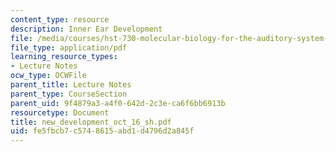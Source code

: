 ```yaml
---
content_type: resource
description: Inner Ear Development
file: /media/courses/hst-730-molecular-biology-for-the-auditory-system-fall-2002/fe5fbcb7c5748615abd1d4796d2a845f_new_development_oct_16_sh.pdf
file_type: application/pdf
learning_resource_types:
- Lecture Notes
ocw_type: OCWFile
parent_title: Lecture Notes
parent_type: CourseSection
parent_uid: 9f4879a3-a4f0-642d-2c3e-ca6f6bb6913b
resourcetype: Document
title: new_development_oct_16_sh.pdf
uid: fe5fbcb7-c574-8615-abd1-d4796d2a845f
---
```

